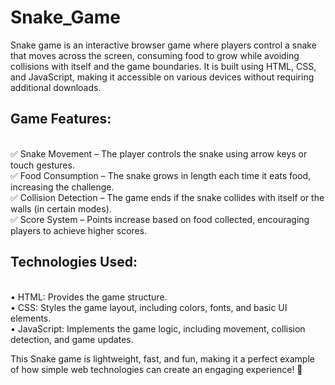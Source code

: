 # Snake_Game

Snake game is an interactive browser game where players control a snake that moves across the screen, consuming food to grow while avoiding collisions with itself and the game boundaries. It is built using HTML, CSS, and JavaScript, making it accessible on various devices without requiring additional downloads.

## Game Features:

<br> ✅ Snake Movement – The player controls the snake using arrow keys or touch gestures.
<br> ✅ Food Consumption – The snake grows in length each time it eats food, increasing the challenge.
<br> ✅ Collision Detection – The game ends if the snake collides with itself or the walls (in certain modes).
<br> ✅ Score System – Points increase based on food collected, encouraging players to achieve higher scores.

## Technologies Used:

<br> • HTML: Provides the game structure.
<br> • CSS: Styles the game layout, including colors, fonts, and basic UI elements.
<br> • JavaScript: Implements the game logic, including movement, collision detection, and game updates.

This Snake game is lightweight, fast, and fun, making it a perfect example of how simple web technologies can create an engaging experience! 🚀
